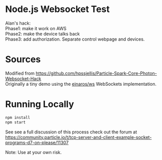 # Node.js Websocket Test

Alan's hack:  
Phase1: make it work on AWS  
Phase2: make the device talks back  
Phase3: add authorization. Separate control webpage and devices.  

# Sources

Modified from https://github.com/hpssjellis/Particle-Spark-Core-Photon-Websocket-Hack   
Originally a tiny demo using the [einaros/ws](http://einaros.github.io/ws/) WebSockets implementation.  

# Running Locally

``` bash
npm install
npm start
```

See see a full discussion of this process check out the forum at https://community.particle.io/t/tcp-server-and-client-example-socket-programs-d7-on-please/11307

Note: Use at your own risk.






